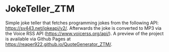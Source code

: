 # JokeTeller_ZTM

Simple joke teller that fetches programming jokes from the following API: https://sv443.net/jokeapi/v2/. Afterwards the joke is converted to MP3 via the Voice RSS API  (https://www.voicerss.org/api/). A preview of the project is available via Github Pages at https://reaper922.github.io/QuoteGenerator_ZTM/.
